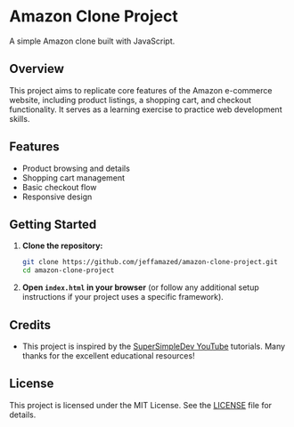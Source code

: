 # Amazon Clone Project

A simple Amazon clone built with JavaScript.

## Overview

This project aims to replicate core features of the Amazon e-commerce website, including product listings, a shopping cart, and checkout functionality. It serves as a learning exercise to practice web development skills.

## Features

- Product browsing and details
- Shopping cart management
- Basic checkout flow
- Responsive design

## Getting Started

1. **Clone the repository:**

   ```bash
   git clone https://github.com/jeffamazed/amazon-clone-project.git
   cd amazon-clone-project
   ```

2. **Open `index.html` in your browser** (or follow any additional setup instructions if your project uses a specific framework).

## Credits

- This project is inspired by the [SuperSimpleDev YouTube](https://www.youtube.com/@SuperSimpleDev) tutorials. Many thanks for the excellent educational resources!

## License

This project is licensed under the MIT License. See the [LICENSE](LICENSE) file for details.
